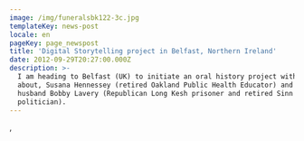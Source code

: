 ```yaml
---
image: /img/funeralsbk122-3c.jpg
templateKey: news-post
locale: en
pageKey: page_newspost
title: 'Digital Storytelling project in Belfast, Northern Ireland'
date: 2012-09-29T20:27:00.000Z
description: >-
  I am heading to Belfast (UK) to initiate an oral history project with, and
  about, Susana Hennessey (retired Oakland Public Health Educator) and her
  husband Bobby Lavery (Republican Long Kesh prisoner and retired Sinn Féin
  politician).
---
```

,
